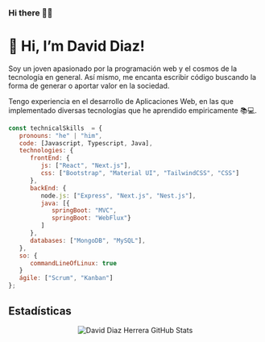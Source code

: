 ### Hi there 👋🎯

# 👋 Hi, I’m David Diaz!


Soy un joven apasionado por la programación web y el cosmos de la tecnología en general. Así mismo, me encanta escribir código buscando la forma de generar o aportar valor en la sociedad. 

Tengo experiencia en el desarrollo de Aplicaciones Web, en las que implementado diversas tecnologías que he aprendido empiricamente 📚💻.


```javascript
const technicalSkills  = {
   pronouns: "he" | "him",
   code: [Javascript, Typescript, Java],
   technologies: {
      frontEnd: {
         js: ["React", "Next.js"],
         css: ["Bootstrap", "Material UI", "TailwindCSS", "CSS"]
      },
      backEnd: {
         node.js: ["Express", "Next.js", "Nest.js"],
         java: [{
            springBoot: "MVC", 
            springBoot: "WebFlux"}
         ]
      },
      databases: ["MongoDB", "MySQL"],
   },
   so: {
      commandLineOfLinux: true
   }
   ágile: ["Scrum", "Kanban"]
};
```


## Estadísticas
<!---
<p align="center">
    <img align="center" alt="David Diaz Herrera GitHub Stats" src="https://github-readme-stats.vercel.app/api?username=daviddiazh&show_icons=true&count_private=true" />
</p>
--->

<p align="center">
    <img align="center" alt="David Diaz Herrera GitHub Stats" src="https://github-readme-stats.vercel.app/api/top-langs/?username=daviddiazh&layout=compact" />
</p>

<!---
daviddiazh/daviddiazh is a ✨ special ✨ repository because its `README.md` (this file) appears on your GitHub profile.
You can click the Preview link to take a look at your changes.
--->
